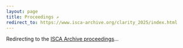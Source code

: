 ```yaml
---
layout: page
title: Proceedings ↗
redirect_to: https://www.isca-archive.org/clarity_2025/index.html
---
```


<script>
window.location.href = "https://www.isca-archive.org/clarity_2025/index.html";
</script>

<p>Redirecting to the <a href="https://www.isca-archive.org/clarity_2025/index.html">ISCA Archive proceedings</a>...</p>
